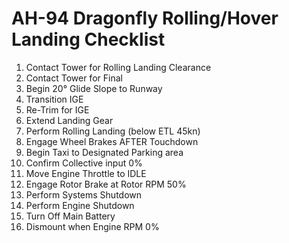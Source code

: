 # AH-94 Dragonfly Rolling/Hover Landing Checklist

1. Contact Tower for Rolling Landing Clearance
2. Contact Tower for Final
3. Begin 20° Glide Slope to Runway
4. Transition IGE
5. Re-Trim for IGE
6. Extend Landing Gear
7. Perform Rolling Landing (below ETL 45kn)
8. Engage Wheel Brakes AFTER Touchdown
9. Begin Taxi to Designated Parking area
10. Confirm Collective input 0%
11. Move Engine Throttle to IDLE
12. Engage Rotor Brake at Rotor RPM 50%
13. Perform Systems Shutdown
14. Perform Engine Shutdown
15. Turn Off Main Battery
16. Dismount when Engine RPM 0%
